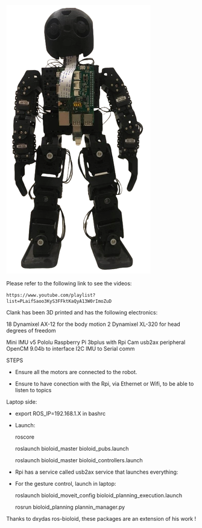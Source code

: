    ![Clank](/Clank.png?raw=true "Clank Robot")

Please refer to the following link to see the videos:
    
    https://www.youtube.com/playlist?list=PLaifSaoo3KyS3FFktKaQyA13W0rImoZuD 

Clank has been 3D printed and has the following electronics:

18 Dynamixel AX-12 for the body motion
2 Dynamixel XL-320 for head degrees of freedom

Mini IMU v5 Pololu
Raspberry Pi 3bplus with Rpi Cam
usb2ax peripheral
OpenCM 9.04b to interface I2C IMU to Serial comm

STEPS

* Ensure all the motors are connected to the robot.

* Ensure to have conection with the Rpi, via Ethernet or Wifi, to be able to listen to topics

Laptop side:

* export ROS_IP=192.168.1.X in bashrc

* Launch:  

  roscore

  roslaunch bioloid_master bioloid_pubs.launch

  roslaunch bioloid_master bioloid_controllers.launch

* Rpi has a service called usb2ax service that launches everything:


* For the gesture control, launch in laptop:

  roslaunch bioloid_moveit_config bioloid_planning_execution.launch

  rosrun bioloid_planning plannin_manager.py

Thanks to dxydas ros-bioloid, these packages are an extension of his work !
